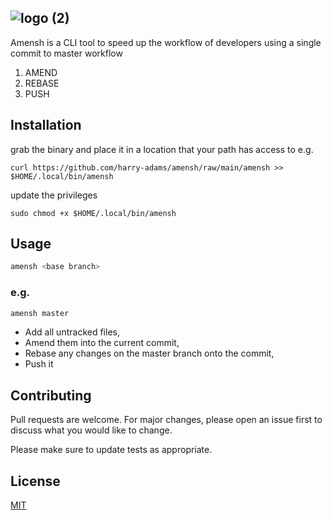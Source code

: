 ![logo (2)](https://user-images.githubusercontent.com/91059134/157690752-bac759a7-e25d-4a27-bf5e-47d6523557c3.png)
---
Amensh is a CLI tool to speed up the workflow of developers using a single commit to master workflow

 1. AMEND 
 2. REBASE 
 3. PUSH


## Installation

grab the binary and place it in a location that your path has access to e.g.
```
curl https://github.com/harry-adams/amensh/raw/main/amensh >> $HOME/.local/bin/amensh
```
update the privileges
```
sudo chmod +x $HOME/.local/bin/amensh
```
## Usage

```bash
amensh <base branch>
```
### e.g.

```bash
amensh master
```
 - Add all untracked files, 
 - Amend them into the current commit, 
 - Rebase any changes on the master branch onto the commit, 
 - Push it

## Contributing
Pull requests are welcome. For major changes, please open an issue first to discuss what you would like to change.

Please make sure to update tests as appropriate.

## License
[MIT](https://choosealicense.com/licenses/mit/)
